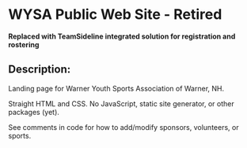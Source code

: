# WYSA Public Web Site - Retired

**Replaced with TeamSideline integrated solution for registration and rostering**

## Description:

Landing page for Warner Youth Sports Association of Warner, NH.

Straight HTML and CSS. No JavaScript, static site generator, or other packages (yet).

See comments in code for how to add/modify sponsors, volunteers, or sports.
